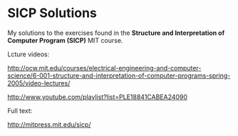 SICP Solutions
==============

My solutions to the exercises found in the **Structure and Interpretation of
Computer Program (SICP)** MIT course.

Lcture videos:

http://ocw.mit.edu/courses/electrical-engineering-and-computer-science/6-001-structure-and-interpretation-of-computer-programs-spring-2005/video-lectures/

http://www.youtube.com/playlist?list=PLE18841CABEA24090

Full text:

http://mitpress.mit.edu/sicp/

